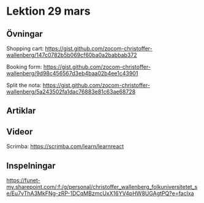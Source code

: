 # Lektion 29 mars

## Övningar

Shopping cart: https://gist.github.com/zocom-christoffer-wallenberg/147c0782b5b069cf60ba0a2babbab372

Booking form: https://gist.github.com/zocom-christoffer-wallenberg/9d98c456567d3eb4baa02b4ee1c43901

Split the nota: https://gist.github.com/zocom-christoffer-wallenberg/5a243502fa1dac76883e81c63ae68728

## Artiklar

## Videor

Scrimba: https://scrimba.com/learn/learnreact

## Inspelningar

https://funet-my.sharepoint.com/:f:/g/personal/christoffer_wallenberg_folkuniversitetet_se/Eu7vThA3MkFNg-zRP-1DCqMBzmcUxX16YV4pHW8UGAgtPQ?e=facIxa